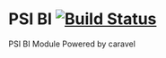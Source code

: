# PSI BI [![Build Status](https://travis-ci.org/betterlife/psi-bi.svg?branch=master)](https://travis-ci.org/betterlife/psi-bi)
PSI BI Module Powered by caravel 